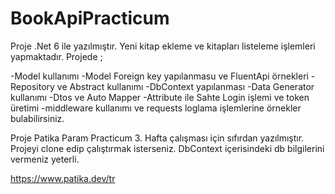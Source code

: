 # BookApiPracticum

Proje .Net 6 ile yazılmıştır. Yeni kitap ekleme ve kitapları listeleme işlemleri yapmaktadır.
Projede ;

-Model kullanımı
-Model Foreign key yapılanmasu ve FluentApi örnekleri
-Repository ve Abstract kullanımı
-DbContext yapılanması
-Data Generator kullanımı
-Dtos ve Auto Mapper 
-Attribute ile Sahte Login işlemi ve token üretimi
-middleware kullanımı ve requests loglama
işlemlerine örnekler bulabilirsiniz.

Proje Patika Param Practicum 3. Hafta çalışması için sıfırdan yazılmıştır.
Projeyi clone edip çalıştırmak isterseniz. DbContext içerisindeki db bilgilerini vermeniz yeterli.

https://www.patika.dev/tr
